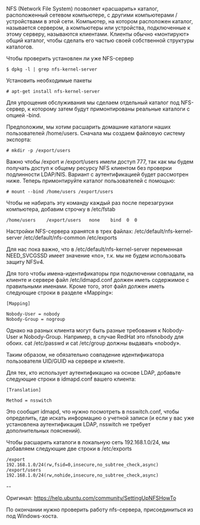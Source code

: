 NFS (Network File System) позволяет «расшарить» каталог, расположенный сетевом компьютере, с другими компьютерами / устройствами в этой сети. Компьютер, на котором расположен каталог, называется сервером, а компьютеры или устройства, подключенные к этому серверу, называются клиентами. Клиенты обычно «монтируют» общий каталог, чтобы сделать его частью своей собственной структуры каталогов.

Чтобы проверить установлен ли уже NFS-сервер
```
$ dpkg -l | grep nfs-kernel-server
```

Установить необходимые пакеты
```
# apt-get install nfs-kernel-server
```

Для упрощения обслуживания мы сделаем отдельный каталог под NFS-сервер, к которому затем будут примонтированы реальные каталоги с опцией -bind.

Предположим, мы хотим расшарить домашние каталоги наших пользователей  /home/users. Сначала мы создаем файловую систему экспорта:

```
# mkdir -p /export/users 
```
Важно чтобы /export и /export/users имели доступ 777, так как мы будем получать доступ к общему ресурсу NFS клиентом без проверки подлинности LDAP/NIS. Вариант с аутентификацией будет рассмотрен ниже. Теперь примонтируйте каталог пользователей с помощью:

```
# mount --bind /home/users /export/users
```
Чтобы не набирать эту команду каждый раз после перезагрузки компьютера, добавим строчку в /etc/fstab
```
/home/users    /export/users   none    bind  0  0
```

Настройки NFS-сервера хранятся в трех файлах:
/etc/default/nfs-kernel-server
/etc/default/nfs-common
/etc/exports

Для нас пока важно, что в /etc/default/nfs-kernel-server переменная  NEED_SVCGSSD имеет значение «no», т.к. мы не будем использовать защиту NFSv4.

Для того чтобы имена-идентификаторы при подключении совпадали, на клиенте и сервере файл /etc/idmapd.conf должен иметь содержимое с правильными именами. Кроме того, этот файл должен иметь следующие строки в разделе «Mapping»:

```
[Mapping]

Nobody-User = nobody
Nobody-Group = nogroup
```
Однако на разных клиента могут быть разные требования к Nobody-User и Nobody-Group. Например, в случае RedHat это nfsnobody для обоих. cat /etc/passwd и cat /etc/group должны выдавать «nobody».

Таким образом, не обязательно совпадение идентификатора пользователя  UID/GUID на сервере и клиенте.

Для тех, кто использует аутентификацию на основе LDAP, добавьте следующие строки в idmapd.conf вашего клиента:

```
[Translation]

Method = nsswitch
```

Это сообщит idmapd, что нужно посмотреть в nsswitch.conf, чтобы определить, где искать информацию о учетной записи (и если у вас уже установлена аутентификация LDAP, nsswitch не требует дополнительных пояснений).

Чтобы расшарить каталоги в локальную сеть 192.168.1.0/24, мы добавляем следующие две строки в /etc/exports
```
/export       192.168.1.0/24(rw,fsid=0,insecure,no_subtree_check,async)
/export/users 192.168.1.0/24(rw,nohide,insecure,no_subtree_check,async)
```


--

Оригинал: https://help.ubuntu.com/community/SettingUpNFSHowTo

По окончании нужно проверить работу nfs-сервера, присоединиться из под Windows-хоста.
